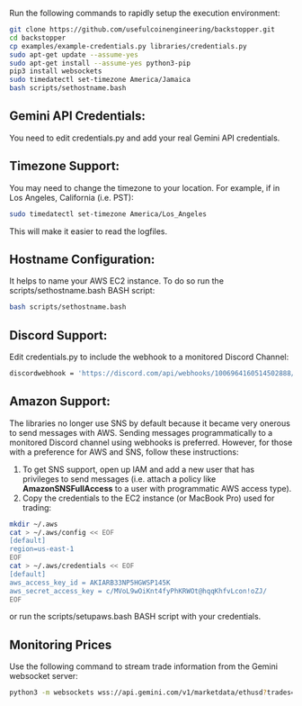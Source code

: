 Run the following commands to rapidly setup the execution environment:

```bash
git clone https://github.com/usefulcoinengineering/backstopper.git
cd backstopper
cp examples/example-credentials.py libraries/credentials.py
sudo apt-get update --assume-yes
sudo apt-get install --assume-yes python3-pip
pip3 install websockets
sudo timedatectl set-timezone America/Jamaica
bash scripts/sethostname.bash
```

## Gemini API Credentials:

You need to edit credentials.py and add your real Gemini API credentials.

## Timezone Support:

You may need to change the timezone to your location. For example, if in Los Angeles, California (i.e. PST):

```bash
sudo timedatectl set-timezone America/Los_Angeles
```

This will make it easier to read the logfiles.

## Hostname Configuration:

It helps to name your AWS EC2 instance. To do so run the scripts/sethostname.bash BASH script:

```bash
bash scripts/sethostname.bash
```

## Discord Support:

Edit credentials.py to include the webhook to a monitored Discord Channel:

```bash
discordwebhook = 'https://discord.com/api/webhooks/1006964160514502888/9I0BJ5kReoZ0NPGvwJklrHiivh12_sYe9wSJzht-wyWJJ1ilAMQs7y0TDBxFKpqyt_mO'
```

## Amazon Support:

The libraries no longer use SNS by default because it became very onerous to send messages with AWS. Sending messages 
programmatically to a monitored Discord channel using webhooks is preferred. However, for those with a preference for 
AWS and SNS, follow these instructions:

1. To get SNS support, open up IAM and add a new user that has privileges to send messages (i.e. attach a policy like **AmazonSNSFullAccess** to a user with programmatic AWS access type).
2. Copy the credentials to the EC2 instance (or MacBook Pro) used for trading:

```bash
mkdir ~/.aws
cat > ~/.aws/config << EOF
[default]
region=us-east-1
EOF
cat > ~/.aws/credentials << EOF
[default]
aws_access_key_id = AKIARB33NP5HGWSP145K
aws_secret_access_key = c/MVoL9wOiKnt4fyPhKRWOt@hqqKhfvLcon!oZJ/
EOF
```

or run the scripts/setupaws.bash BASH script with your credentials.

## Monitoring Prices

Use the following command to stream trade information from the Gemini websocket server:

```bash
python3 -m websockets wss://api.gemini.com/v1/marketdata/ethusd?trades=true
```


